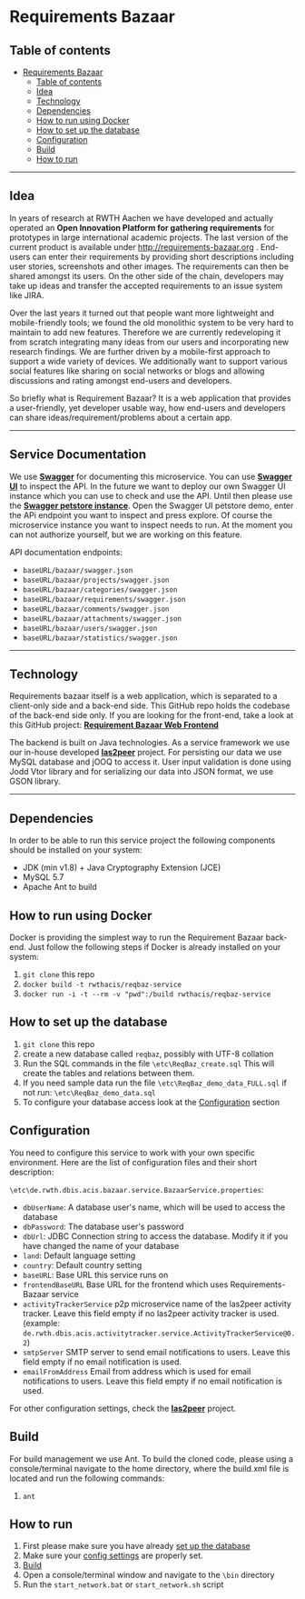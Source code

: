 Requirements Bazaar
===================

Table of contents
-------------------
- [Requirements Bazaar](#)
	- [Table of contents](#)
	- [Idea](#)
	- [Technology](#)
	- [Dependencies](#)
	- [How to run using Docker](#)
	- [How to set up the database](#)
	- [Configuration](#)
	- [Build](#)
	- [How to run](#)

----------

Idea
-------------------
In years of research at RWTH Aachen we have developed and actually operated an **Open Innovation Platform for gathering requirements** for prototypes in large international academic projects. The last version of the current product is available under http://requirements-bazaar.org . End-users can enter their requirements by providing short descriptions including user stories, screenshots and other images. The requirements can then be shared amongst its users. On the other side of the chain, developers may take up ideas and transfer the accepted requirements to an issue system like JIRA.

Over the last years it turned out that people want more lightweight and mobile-friendly tools; we found the old monolithic system to be very hard to maintain to add new features. Therefore we are currently redeveloping it from scratch integrating many ideas from our users and incorporating new research findings. We are further driven by a mobile-first approach to support a wide variety of devices. We additionally want to support various social features like sharing on social networks or blogs and allowing discussions and rating amongst end-users and developers.

So briefly what is Requirement Bazaar? It is a web application that provides a user-friendly, yet developer usable way, how end-users and developers can share ideas/requirement/problems about a certain app.

----------

Service Documentation
-------------------
We use **[<i class="icon-link "></i>Swagger](http://swagger.io/specification/)** for documenting this microservice. You can use **[<i class="icon-link "></i>Swagger UI](http://swagger.io/swagger-ui/)** to inspect the API.
In the future we want to deploy our own Swagger UI instance which you can use to check and use the API. Until then please use the **[<i class="icon-link "></i>Swagger petstore instance](http://petstore.swagger.io/)**. 
Open the Swagger UI petstore demo, enter the APi endpoint you want to inspect and press explore. Of course the microservice instance you want to inspect needs to run. At the moment you can not authorize yourself, but we are working on this feature. 

API documentation endpoints:

 - `baseURL/bazaar/swagger.json`
 - `baseURL/bazaar/projects/swagger.json`
 - `baseURL/bazaar/categories/swagger.json`
 - `baseURL/bazaar/requirements/swagger.json`
 - `baseURL/bazaar/comments/swagger.json`
 - `baseURL/bazaar/attachments/swagger.json`
 - `baseURL/bazaar/users/swagger.json`
 - `baseURL/bazaar/statistics/swagger.json`

----------

Technology
-------------------
Requirements bazaar itself is a web application, which is separated to a client-only side and a back-end side. This GitHub repo holds the codebase of the back-end side only. If you are looking for the front-end, take a look at this GitHub project: **[<i class="icon-link "></i>Requirement Bazaar Web Frontend](https://github.com/rwth-acis/RequirementsBazaar-WebFrontend)**

The backend is built on Java technologies. As a service framework we use our in-house developed **[<i class="icon-link "></i>las2peer](https://github.com/rwth-acis/LAS2peer)** project. For persisting our data we use MySQL database and jOOQ to access it. User input validation is done using Jodd Vtor library and for serializing our data into JSON format, we use GSON library.

----------

Dependencies
-------------------
In order to be able to run this service project the following components should be installed on your system:

 - JDK (min v1.8) + Java Cryptography Extension (JCE) 
 - MySQL 5.7 
 - Apache Ant to build

How to run using Docker
-------------------
Docker is providing the simplest way to run the Requirement Bazaar back-end. Just follow the following steps if Docker is already installed on your system:

 1. `git clone` this repo
 2. `docker build -t rwthacis/reqbaz-service`
 3. `docker run -i -t --rm -v "pwd":/build rwthacis/reqbaz-service`

How to set up the database
-------------------
 1. `git clone` this repo
 2. create a new database called `reqbaz`, possibly with UTF-8 collation
 3. Run the SQL commands in the file `\etc\ReqBaz_create.sql`
     This will create the tables and relations between them.
 4. If you need sample data run the file `\etc\ReqBaz_demo_data_FULL.sql` if not run: `\etc\ReqBaz_demo_data.sql`
 5. To configure your database access look at the [Configuration](#configuration) section

Configuration
-------------------
You need to configure this service to work with your own specific environment. Here are the list of configuration files and their short description:

`\etc\de.rwth.dbis.acis.bazaar.service.BazaarService.properties`:
 - `dbUserName`:	    A database user's name, which will be used to access the database
 - `dbPassword`:	    The database user's password
 - `dbUrl`:			    JDBC Connection string to access the database. Modify it if you have changed the name of your database
 - `land`:              Default language setting
 - `country`:           Default country setting
 - `baseURL`:           Base URL this service runs on 
 - `frontendBaseURL`    Base URL for the frontend which uses Requirements-Bazaar service
 - `activityTrackerService` p2p microservice name of the las2peer activity tracker. Leave this field empty if no las2peer activity tracker is used. (example: `de.rwth.dbis.acis.activitytracker.service.ActivityTrackerService@0.2`)
 - `smtpServer`         SMTP server to send email notifications to users. Leave this field empty if no email notification is used.
 - `emailFromAddress`   Email from address which is used for email notifications to users. Leave this field empty if no email notification is used.

For other configuration settings, check the **[<i class="icon-link "></i>las2peer](https://github.com/rwth-acis/LAS2peer)** project.

Build
-------------------
For build management we use Ant. To build the cloned code, please using a console/terminal navigate to the home directory, where the build.xml file is located and run the following commands:

 1. `ant`

How to run
-------------------
 1. First please make sure you have already [set up the database](#how-to-set-up-the-database)
 2. Make sure your [config settings](#configuration) are properly set.
 3. [Build](#build)
 4. Open a console/terminal window and navigate to the `\bin` directory
 5. Run the `start_network.bat` or `start_network.sh` script


